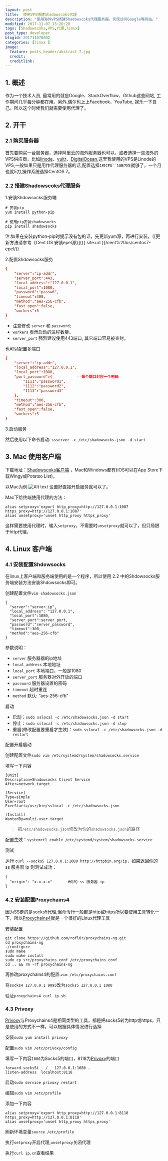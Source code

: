 ```yaml
---
layout: post
title:  使用VPS搭建Shadowscoks代理
description: "使用海外VPS搭建Shadowscoks代理服务器，实现访问Google等网站。"
modified: 2017-11-07 15:20:20
tags: [Shadowscoks,VPS,代理,linux]
post_type: developer
blogid: 201711070002
categories: [linux ]
image:
  feature: posts_header/abstract-7.jpg
  credit:
  creditlink:
---
```


## 1. 概述

作为一个技术人员, 最常用的就是Google、StackOverflow、Github这些网站, 工作期间几乎每分钟都在用。另外,偶尔也上上Facebook、YouTube, 娱乐一下自己。所以这个时候我们就需要使用代理了。


## 2. 开干

### 2.1 购买服务器

首先要购买一台服务器，选择阿里云的海外服务器也可以，或者选择一些海外的VPS供应商，比如[linode][1]、[vultr][2]、[DigitalOcean][3],这里我使用的VPS是Linode的VPS,一般如果只是用作代理服务器的话,配置选择`1核CPU``1GB内存`就够了，一个月也就5刀,操作系统选择CentOS 7。


### 2.2 搭建Shadowscoks代理服务

1.安装Shdowsocks服务端

```
# 安装pip
yum install python-pip

# 使用pip安装shadowsocks
pip install shadowsocks
```

注:如果在安装python-pip时提示没有包的话，先更新yum源，再进行安装，（[更新方法请参考《Cent OS 安装epel源》]({{ site.url }}/cent%20os/centos7-epel/)）

2.配置Shdowsocks服务

```conf
{
	"server":"ip-addr",
	"server_port":443,
	"local_address":"127.0.0.1",
	"local_port":1080,
	"password":"passwd",
	"timeout":300,
	"method":"aes-256-cfb",
	"fast_open":false,
	"workers":5
}
```

- 注意修改 `server` 和 `password`;
- `workers` 表示启动的进程数量。
- `server_port` 强烈建议使用443端口, 其它端口容易被查封。

也可以配置多端口

```conf
{
    "server":"ip-addr",
    "local_address":"127.0.0.1",
    "local_port":1080,
    "port_password":{           --每个端口对应一个密码
        "1111":"password1",
        "1112":"password2",
        "1113":"password3"
    },
    "timeout":300,
    "method":"aes-256-cfb",
    "fast_open":false,
    "workers":5
}
```


3.启动服务

然后使用以下命令启动: `ssserver -c /etc/shadowsocks.json -d start`


## 3. Mac 使用客户端

下载地址：[Shadowscoks客户端][4] ，Mac和Windows都有(IOS可以在App Store下载Wingy或Potatso List)。

以Mac为例
![Alt text](http://image.lingfeng.me/images/content/shadowsocks_2017-11-07_123456.jpg)
设置好直接开启服务就可以了。

Mac下给终端使用代理的方法：

```shell
alias setproxy='export http_proxy=http://127.0.0.1:1087 https_proxy=http://127.0.0.1:1087'
alias unsetproxy='unset http_proxy https_proxy'
```

这样需要使用代理时，输入`setproxy`，不需要时`unsetproxy`就可以了，但只局限于http代理。

## 4. Linux 客户端

### 4.1 安装配置Shdowsocks

在linux上客户端和服务端使用的是一个程序，所以使用 2.2 中的Shdowsocks服务端安装方法安装Shdowsocks即可。

创建配置文件`vim shadowsocks.json`

```
{
  "server":"server_ip",
  "local_address": "127.0.0.1",
  "local_port":1080,
  "server_port":server_port,
  "password":"server_password",
  "timeout":300,
  "method":"aes-256-cfb"
}
```

参数说明：

- `server` 服务器器的ip地址
- `local_address` 本地地址
- `local_port` 本地端口，一般是1080
- `server_port` 服务器对外开放的端口
- `password` 服务器设置的密码
- `timeout` 超时重连
- `method` 默认: “aes-256-cfb”

启动

- 启动：`sudo sslocal -c /etc/shadowsocks.json -d start`
- 停止：`sudo sslocal -c /etc/shadowsocks.json -d stop`
- 重启(修改配置要重启才生效)：`sudo sslocal -c /etc/shadowsocks.json -d restart`

配置开启启动

创建配置文件`sudo vim /etc/systemd/system/shadowsocks.service`

填写一下内容

```
[Unit]
Description=Shadowsocks Client Service
After=network.target

[Service]
Type=simple
User=root
ExecStart=/usr/bin/sslocal -c /etc/shadowsocks.json

[Install]
WantedBy=multi-user.target
```
 > 把`/etc/shadowsocks.json`修改为你的`shadowsocks.json`的路径

配置生效：`systemctl enable /etc/systemd/system/shadowsocks.service`


测试

运行 `curl --socks5 127.0.0.1:1080 http://httpbin.org/ip`，如果返回你的 ss 服务器 ip 则测试成功：

```
{
  "origin": "x.x.x.x"       #你的 ss 服务器 ip
}
```

### 4.2 安装配置Proxychains4

因为SS走的是socks5代理,但命令行一般都是http或https所以要使用工具转化一下，所以[Proxychains4][5]就是一个很好的Linux代理工具

安装配置

```
git clone https://github.com/rofl0r/proxychains-ng.git
cd proxychains-ng
./configure
sudo make
sudo make install
sudo cp src/proxychains.conf /etc/proxychains.conf
cd .. && rm -rf proxychains-ng
```

再修改proxychains4的配置:`vim /etc/proxychains.conf`

将`socks4 127.0.0.1 9095`改为`socks5 127.0.0.1 1080`

验证`proxychains4 curl ip.sb`

### 4.3 Privoxy

[Privoxy][6]与Proxychains4是相同类型的工具，都是把socks5转为http或https，只是使用的方式不一样，可以根据具体情况进行选择


安装`sudo yum install privoxy `

配置`sudo vim /etc/privoxy/config`

填写一下内容`1080`为Socks5的端口，8118为[Privoxy][6]的端口

```
forward-socks5t   /   127.0.0.1:1080 .
listen-address  localhost:8118
```

启动`sudo service privoxy restart`

编辑`sudo vim /etc/profile`

添加一下内容

```
alias setproxy='export http_proxy=http://127.0.0.1:8118 https_proxy=http://127.0.0.1:8118'
alias unsetproxy='unset http_proxy https_proxy'
```

刷新环境变量`source /etc/profile`

执行`setproxy`开启代理,`unsetproxy`关闭代理

执行`curl ip.cn`查看结果



[1]:https://www.linode.com/
[2]:https://www.vultr.com/
[3]:https://www.digitalocean.com/
[4]:https://shadowsocks.org/en/index.html
[5]:https://github.com/rofl0r/proxychains-ng
[6]:www.privoxy.org
